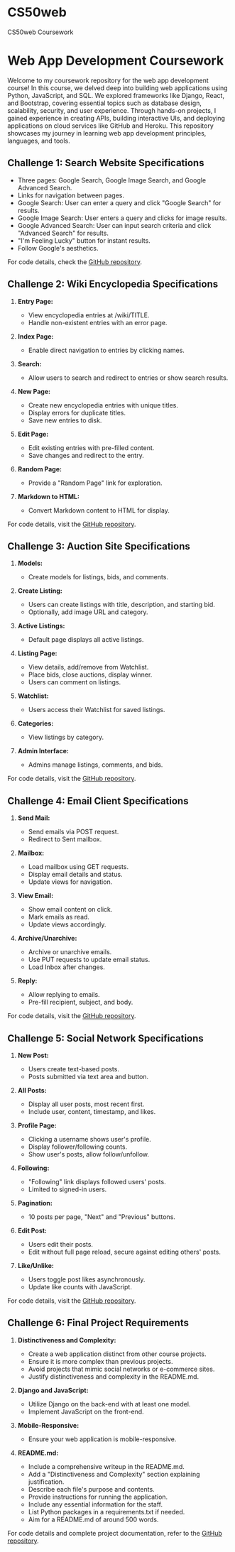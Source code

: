 # CS50web
CS50web Coursework

# Web App Development Coursework

Welcome to my coursework repository for the web app development course! In this course, we delved deep into building web applications using Python, JavaScript, and SQL. We explored frameworks like Django, React, and Bootstrap, covering essential topics such as database design, scalability, security, and user experience. Through hands-on projects, I gained experience in creating APIs, building interactive UIs, and deploying applications on cloud services like GitHub and Heroku. This repository showcases my journey in learning web app development principles, languages, and tools.

## Challenge 1: Search Website Specifications

- Three pages: Google Search, Google Image Search, and Google Advanced Search.
- Links for navigation between pages.
- Google Search: User can enter a query and click "Google Search" for results.
- Google Image Search: User enters a query and clicks for image results.
- Google Advanced Search: User can input search criteria and click "Advanced Search" for results.
- "I'm Feeling Lucky" button for instant results.
- Follow Google's aesthetics.

For code details, check the [GitHub repository](https://github.com/Astronaut828/CS50web/tree/main/Web50/search).

## Challenge 2: Wiki Encyclopedia Specifications

1. **Entry Page:**
   - View encyclopedia entries at /wiki/TITLE.
   - Handle non-existent entries with an error page.

2. **Index Page:**
   - Enable direct navigation to entries by clicking names.

3. **Search:**
   - Allow users to search and redirect to entries or show search results.

4. **New Page:**
   - Create new encyclopedia entries with unique titles.
   - Display errors for duplicate titles.
   - Save new entries to disk.

5. **Edit Page:**
   - Edit existing entries with pre-filled content.
   - Save changes and redirect to the entry.

6. **Random Page:**
   - Provide a "Random Page" link for exploration.

7. **Markdown to HTML:**
   - Convert Markdown content to HTML for display.

For code details, visit the [GitHub repository](https://github.com/Astronaut828/CS50web/tree/main/Web50/wiki).

## Challenge 3: Auction Site Specifications

1. **Models:**
   - Create models for listings, bids, and comments.

2. **Create Listing:**
   - Users can create listings with title, description, and starting bid.
   - Optionally, add image URL and category.

3. **Active Listings:**
   - Default page displays all active listings.

4. **Listing Page:**
   - View details, add/remove from Watchlist.
   - Place bids, close auctions, display winner.
   - Users can comment on listings.

5. **Watchlist:**
   - Users access their Watchlist for saved listings.

6. **Categories:**
   - View listings by category.

7. **Admin Interface:**
   - Admins manage listings, comments, and bids.

For code details, visit the [GitHub repository](https://github.com/Astronaut828/CS50web/tree/main/Web50/commerce).

## Challenge 4: Email Client Specifications

1. **Send Mail:**
   - Send emails via POST request.
   - Redirect to Sent mailbox.

2. **Mailbox:**
   - Load mailbox using GET requests.
   - Display email details and status.
   - Update views for navigation.

3. **View Email:**
   - Show email content on click.
   - Mark emails as read.
   - Update views accordingly.

4. **Archive/Unarchive:**
   - Archive or unarchive emails.
   - Use PUT requests to update email status.
   - Load Inbox after changes.

5. **Reply:**
   - Allow replying to emails.
   - Pre-fill recipient, subject, and body.

For code details, visit the [GitHub repository](https://github.com/Astronaut828/CS50web/tree/main/Web50/mail).

## Challenge 5: Social Network Specifications

1. **New Post:**
   - Users create text-based posts.
   - Posts submitted via text area and button.

2. **All Posts:**
   - Display all user posts, most recent first.
   - Include user, content, timestamp, and likes.

3. **Profile Page:**
   - Clicking a username shows user's profile.
   - Display follower/following counts.
   - Show user's posts, allow follow/unfollow.

4. **Following:**
   - "Following" link displays followed users' posts.
   - Limited to signed-in users.

5. **Pagination:**
   - 10 posts per page, "Next" and "Previous" buttons.

6. **Edit Post:**
   - Users edit their posts.
   - Edit without full page reload, secure against editing others' posts.

7. **Like/Unlike:**
   - Users toggle post likes asynchronously.
   - Update like counts with JavaScript.

For code details, visit the [GitHub repository](https://github.com/Astronaut828/CS50web/tree/main/Web50/project4).

## Challenge 6: Final Project Requirements

1. **Distinctiveness and Complexity:**
   - Create a web application distinct from other course projects.
   - Ensure it is more complex than previous projects.
   - Avoid projects that mimic social networks or e-commerce sites.
   - Justify distinctiveness and complexity in the README.md.

2. **Django and JavaScript:**
   - Utilize Django on the back-end with at least one model.
   - Implement JavaScript on the front-end.

3. **Mobile-Responsive:**
   - Ensure your web application is mobile-responsive.

4. **README.md:**
   - Include a comprehensive writeup in the README.md.
   - Add a "Distinctiveness and Complexity" section explaining justification.
   - Describe each file's purpose and contents.
   - Provide instructions for running the application.
   - Include any essential information for the staff.
   - List Python packages in a requirements.txt if needed.
   - Aim for a README.md of around 500 words.

For code details and complete project documentation, refer to the [GitHub repository](https://github.com/Astronaut828/CS50web/tree/main/Web50/capstone).


